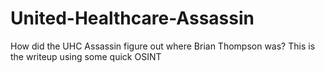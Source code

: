 # United-Healthcare-Assassin
How did the UHC Assassin figure out where Brian Thompson was? This is the writeup using some quick OSINT
